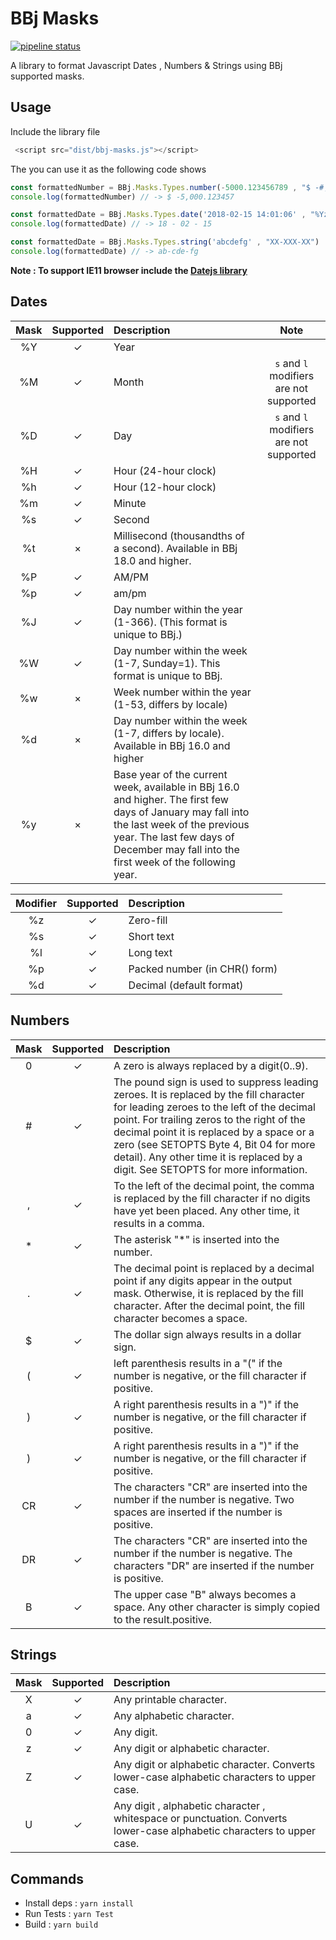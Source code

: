 # BBj Masks

[![pipeline status](https://git.storesandbox.de/hyyan/bbj-masks/badges/master/pipeline.svg)](https://git.storesandbox.de/hyyan/bbj-masks/commits/master)

A library to format Javascript Dates , Numbers & Strings using BBj supported masks.

## Usage 

Include the library file 

```js 
 <script src="dist/bbj-masks.js"></script>
```

The you can use it as the following code shows

```js
const formattedNumber = BBj.Masks.Types.number(-5000.123456789 , "$ -#,##0.######")
console.log(formattedNumber) // -> $ -5,000.123457

const formattedDate = BBj.Masks.Types.date('2018-02-15 14:01:06' , "%Yz - %Mz - %Dz")
console.log(formattedDate) // -> 18 - 02 - 15

const formattedDate = BBj.Masks.Types.string('abcdefg' , "XX-XXX-XX")
console.log(formattedDate) // -> ab-cde-fg
```

**Note : To support IE11 browser include the [Datejs library](http://www.datejs.com/)**


## Dates

| Mask          | Supported     | Description|  Note|
|:-------------: |:-------------:|:----------|:--------:|
| %Y      | ✓ |Year|
| %M      | ✓ |Month| `s` and  `l` modifiers are not supported
| %D      | ✓ |Day| `s` and  `l` modifiers are not supported
| %H      | ✓ |Hour (24-hour clock)|
| %h      | ✓ |Hour (12-hour clock)|
| %m      | ✓ |Minute|
| %s      | ✓ |Second|
| %t      | × |Millisecond (thousandths of a second). Available in BBj 18.0 and higher.|
| %P      | ✓ |AM/PM|
| %p      | ✓ |am/pm|
| %J      | ✓ |	Day number within the year (1-366). (This format is unique to BBj.)|
| %W      | ✓ |Day number within the week (1-7, Sunday=1). This format is unique to BBj.
| %w      | × |Week number within the year (1-53, differs by locale)|
| %d      | × |Day number within the week (1-7, differs by locale). Available in BBj 16.0 and higher
| %y      | × |	Base year of the current week, available in BBj 16.0 and higher. The first few days of January may fall into the last week of the previous year. The last few days of December may fall into the first week of the following year.|

| Modifier          | Supported     | Description|
|:-------------: |:-------------:|:----------|
| %z      | ✓ |Zero-fill|
| %s      | ✓ |Short text|
| %l      | ✓ |Long text|
| %p      | ✓ |Packed number (in CHR() form)|
| %d      | ✓ |Decimal (default format)|


## Numbers 

| Mask          | Supported     | Description|
|:-------------: |:-------------:|:----------|
| 0      | ✓ |A zero is always replaced by a digit(0..9).|
| #      | ✓ |The pound sign is used to suppress leading zeroes. It is replaced by the fill character for leading zeroes to the left of the decimal point. For trailing zeros to the right of the decimal point it is replaced by a space or a zero (see SETOPTS Byte 4, Bit $04$ for more detail). Any other time it is replaced by a digit. See SETOPTS for more information.|
| ,      | ✓ |To the left of the decimal point, the comma is replaced by the fill character if no digits have yet been placed. Any other time, it results in a comma.|
| *      | ✓ |The asterisk "*" is inserted into the number.|
| .      | ✓ |The decimal point is replaced by a decimal point if any digits appear in the output mask. Otherwise, it is replaced by the fill character. After the decimal point, the fill character becomes a space.|
| $      | ✓ |The dollar sign always results in a dollar sign.|
| (      | ✓ |left parenthesis results in a "(" if the number is negative, or the fill character if positive.|
| )      | ✓ |A right parenthesis results in a ")" if the number is negative, or the fill character if positive.|
| )      | ✓ |A right parenthesis results in a ")" if the number is negative, or the fill character if positive.|
| CR      | ✓ |	The characters "CR" are inserted into the number if the number is negative. Two spaces are inserted if the number is positive.|
| DR      | ✓ |	The characters "CR" are inserted into the number if the number is negative. The characters "DR" are inserted if the number is positive.|
| B      | ✓ | The upper case "B" always becomes a space. Any other character is simply copied to the result.positive.|

## Strings

| Mask          | Supported     | Description|
|:-------------: |:-------------:|:----------|
| X      | ✓ | Any printable character.|
| a      | ✓ | Any alphabetic character.|
| 0      | ✓ | Any digit. |
| z      | ✓ | Any digit or alphabetic character. |
| Z      | ✓ | Any digit or alphabetic character. Converts lower-case alphabetic characters to upper case. |
| U      | ✓ | Any digit , alphabetic character , whitespace or punctuation. Converts lower-case alphabetic characters to upper case. |

## Commands 

* Install deps : `yarn install`
* Run Tests : `yarn Test`
* Build : `yarn build`

